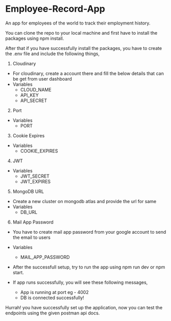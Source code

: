 # Employee-Record-App

An app for employees of the world to track their employment history.

You can clone the repo to your local machine and first have to install the packages using npm install.

After that if you have successfully install the packages, you have to create the .env file and include the following things,

1. Cloudinary

- For cloudinary, create a account there and fill the below details that can be get from user dashboard
- Variables
  - CLOUD_NAME
  - API_KEY
  - API_SECRET

2. Port
- Variables
   - PORT
   
3. Cookie Expires
- Variables
   - COOKIE_EXPIRES
 
4. JWT
- Variables
   - JWT_SECRET
   - JWT_EXPIRES

5. MongoDB URL
- Create a new cluster on mongodb atlas and provide the url for same
- Variables
  - DB_URL

6. Mail App Password
- You have to create mail app password from your google account to send the email to users
- Variables
  - MAIL_APP_PASSWORD

- After the successfull setup, try to run the app using npm run dev or npm start.

- If app runs successfully, you will see these following messages,
  - App is running at port eg - 4002
  - DB is connected successfully! 

Hurrah! you have successfully set up the application, now you can test the endpoints using the given postman api docs. 
